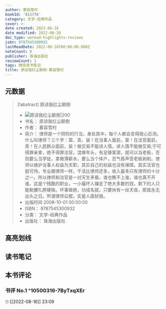 ```yaml
---
author: 慕容雪村
bookId: '811776'
category: 文学-经典作品
cover: >-
date created: 2022-08-16
date modified: 2022-08-20
doc_type: weread-highlights-reviews
isbn: 9787545300932
lastReadDate: 2022-08-16T00:00:00.000Z
noteCount: 0
publisher: 珠海出版社
reviewCount: 1
tags: 微信读书笔记
title: 原谅我红尘颠倒-慕容雪村
---
```


## 元数据

> [!abstract] 原谅我红尘颠倒
> - ![ 原谅我红尘颠倒|200](https://wfqqreader-1252317822.image.myqcloud.com/cover/776/811776/t7_811776.jpg)
> - 书名： 原谅我红尘颠倒
> - 作者： 慕容雪村
> - 简介： 律师是一个阴险的行当，身处其中，每个人都会变得居心叵测。什么叫律师？三个字：蒙、乖、装！在当事人面前，蒙！在法官面前，乖！在人民群众面前，装！做交易不能讲人情，讲人情不能做交易;宁可得罪亲爹，绝不得罪法官。混够年头，有足够案源，就可以当老板，否则要么当学徒，拿微薄薪水，要么当个体户，忍气吞声受老板剥削。律师以维护当事人权益为天职，其实自己的权益也没有保障。其实法官也挺可怜，专业跟律师一样，干活比律师还多，收入最多只有律师的十分之一。所以律师和法官是一对天生矛盾，谁也瞧不上谁，谁也离不开谁。这是个残酷的职业，一小撮坏人赚走了绝大多数的钱，剩下的人只能勒腰扎脖硬挨。坏事做绝，功成名就，只要尚有一丝天良，那就永无出头之日。所谓律师讼棍，实是人面豺狼。
> - 出版时间 2008-10-01 00:00:00
> - ISBN： 9787545300932
> - 分类： 文学-经典作品
> - 出版社： 珠海出版社

## 高亮划线

## 读书笔记

## 本书评论

### 书评 No.1 ^10500316-7ByTxqXEr

⏱ [[2022-08-16]] 23:09
